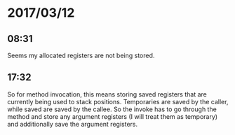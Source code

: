 # 2017/03/12

## 08:31

Seems my allocated registers are not being stored.

## 17:32

So for method invocation, this means storing saved registers that are
currently being used to stack positions. Temporaries are saved by
the caller, while saved are saved by the callee. So the invoke has to
go through the method and store any argument registers (I will treat
them as temporary) and additionally save the argument registers.
